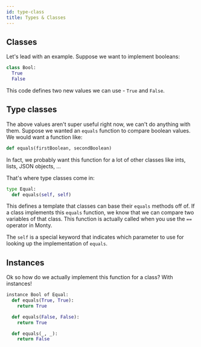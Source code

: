 ```yaml
---
id: type-class
title: Types & Classes
---
```


## Classes

Let's lead with an example. Suppose we want to implement booleans:

```python
class Bool:
  True
  False
```

This code defines two new values we can use - `True` and `False`.

## Type classes

The above values aren't super useful right now, we can't do anything with them. Suppose we wanted an `equals` function to compare boolean values. We would want a function like:

```python
def equals(firstBoolean, secondBoolean)
```

In fact, we probably want this function for a lot of other classes like ints, lists, JSON objects, ...

That's where type classes come in:

```python
type Equal:
  def equals(self, self)
```

This defines a template that classes can base their `equals` methods off of. If a class implements this `equals` function, we know that we can compare two variables of that class. This function is actually called when you use the `==` operator in Monty.

The `self` is a special keyword that indicates which parameter to use for looking up the implementation of `equals`.

## Instances

Ok so how do we actually implement this function for a class? With instances!

```python
instance Bool of Equal:
  def equals(True, True):
    return True

  def equals(False, False):
    return True

  def equals(_, _):
    return False
```
